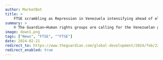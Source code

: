 ```yaml
---
author: MarketBot
title: >
    FTSE scrambling as Repression in Venezuela intensifying ahead of elections, rights groups say
summary: >
    © The Guardian—Human rights groups are calling for the Venezuelan government to halt a crackdown on civil society after it jailed a prominent lawyer and then banished a UN human rights office from Caracas for criticising her arrest.
image: down1.png
tags: ["News", "FTSE", "^FTSE"]
date: 2024-02-21
redirect_to: https://www.theguardian.com/global-development/2024/feb/22/repression-venezuela-elections-human-rights-groups-maduro-lawyer-arrested-un
redirect_enabled: true
---
```

